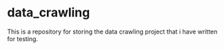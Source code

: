 # data_crawling
This is  a repository for storing the data crawling project that i have written for testing.
